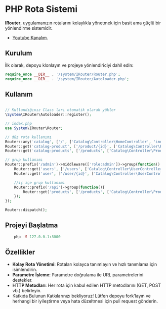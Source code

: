 # PHP Rota Sistemi

**IRouter**, uygulamanızın rotalarını kolaylıkla yönetmek için basit ama güçlü bir yönlendirme sistemidir.

- [Youtube Kanalım](https://www.youtube.com/@software-developers).

## Kurulum

İlk olarak, depoyu klonlayın ve projeye yönlendiriciyi dahil edin:

```php
require_once __DIR__ . '/system/IRouter/Router.php';
require_once __DIR__ . '/system/IRouter/Autoloader.php';
```
## Kullanım

```php

// Kullandığınız Class ları otomatik olarak yükler
\System\IRouter\Autoloader::register();

// index.php
use System\IRouter\Router;

// düz rota kullanımı
Router::any('catalog', ['/', ['Catalog\Controller\HomeController', 'index']]);
Router::get('catalog-product', ['/product/{id}', ['Catalog\Controller\ProductController', 'show']])->params(['id' => '[0-9]+']);
Router::get('catalog-products', ['/products', ['Catalog\Controller\ProductController', 'index']]);

// grup kullanımı
Router::prefix('/admin')->middleware(['role:admin'])->group(function() {
    Router::get('users', ['/users', ['Catalog\Controller\UserController', 'index']]);
    Router::get('user', ['/user/{id}', ['Catalog\Controller\UserController', 'show']])->params(['id' => '[0-9]+'])->middleware(['permission:user-edit']);

    //iç içe grup kullanımı
    Router::prefix('/api')->group(function(){
        Router::get('products', ['/products', ['Catalog\Controller\ProductController', 'index']])->middleware(['permission:user-edit']);
    });
});

Router::dispatch();
```

## Projeyi Başlatma
```php
    php -S 127.0.0.1:8000
```
## Özellikler
- **Kolay Rota Yönetimi**: Rotaları kolayca tanımlayın ve hızlı tanımlama için isimlendirin.
- **Parametre İşleme**: Parametre doğrulama ile URL parametrelerini destekler.
- **HTTP Metodları**: Her rota için kabul edilen HTTP metodlarını (GET, POST vb.) belirleyin.
- Katkıda Bulunun
Katkılarınızı bekliyoruz! Lütfen depoyu fork'layın ve herhangi bir iyileştirme veya hata düzeltmesi için pull request gönderin.
